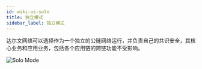 ```yaml
---
id: wiki-us-solo
title: 独立模式 
sidebar_label: 独立模式
---
```


达尔文网络可以选择作为一个独立的公链网络运行，并负责自己的共识安全，其核心业务和应用业务，包括各个应用链的跨链功能不受影响。

<div style="max-width:500px;">

![Solo Mode](assets/solo-mode-cn.png)

</div>

